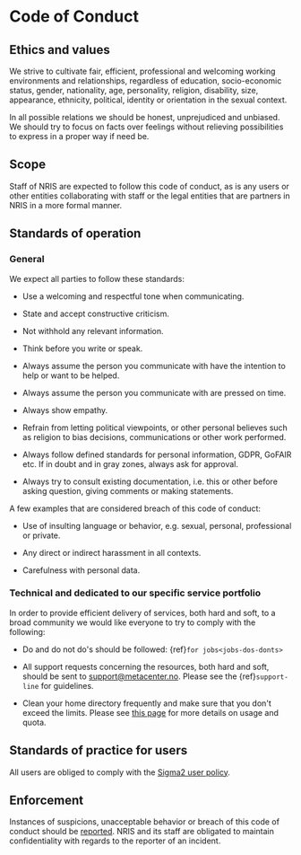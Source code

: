 # Code of Conduct

## Ethics and values

We strive to cultivate fair, efficient, professional and welcoming working environments and relationships, regardless of education, socio-economic status, gender, nationality, age, personality, religion, disability, size, appearance, ethnicity, political, identity or orientation in the sexual context. 

In all possible relations we should be honest, unprejudiced and unbiased. We should try to focus on facts over feelings without relieving possibilities to express in a proper way if need be. 

## Scope

Staff of NRIS are expected to follow this code of conduct, as is any users or other entities collaborating with staff or the legal entities that are partners in NRIS in a more formal manner.

## Standards of operation

### General 

We expect all parties to follow these standards:

- Use a welcoming and respectful tone when communicating.

- State and accept constructive criticism.

- Not withhold any relevant information.

- Think before you write or speak.

- Always assume the person you communicate with have the intention to help or want to be helped.

- Always assume the person you communicate with are pressed on time.

- Always show empathy.

- Refrain from letting political viewpoints, or other personal believes such as religion to bias decisions, communications or other work performed.

- Always follow defined standards for personal information, GDPR, GoFAIR etc. If in doubt and in gray zones, always ask for approval.

- Always try to consult existing documentation, i.e. this or other before asking question, giving comments or making statements.

A few examples that are considered breach of this code of conduct:

- Use of insulting language or behavior, e.g. sexual, personal, professional or private.

- Any direct or indirect harassment in all contexts.

- Carefulness with personal data.

### Technical and dedicated to our specific service portfolio

In order to provide efficient delivery of services, both hard and soft, to a broad community we would like everyone to try to comply with the following:

- Do and do not do's should be followed: {ref}`for jobs<jobs-dos-donts>`

- All support requests concerning the resources, both hard and soft, should be sent to [support@metacenter.no](mailto:support@nris.no). Please see the {ref}`support-line` for guidelines.

- Clean your home directory frequently and make sure that you don't exceed the limits. Please see [this page](/files_storage/clusters.md) for more details on usage and quota.

## Standards of practice for users
All users are obliged to comply with the [Sigma2 user policy](https://www.sigma2.no/acceptable-use-policy).

## Enforcement 
Instances of suspicions, unacceptable behavior or breach of this code of conduct should be [reported](mailto:sigm2@nris.no). NRIS and its staff are obligated to maintain confidentiality with regards to the reporter of an incident.

